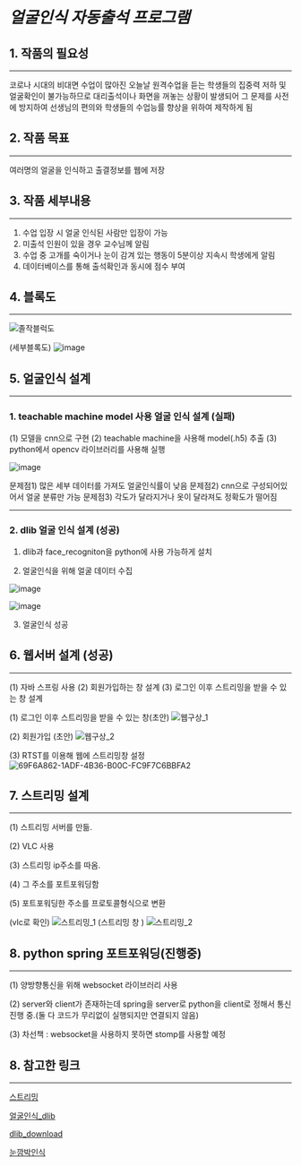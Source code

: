 # _얼굴인식 자동출석 프로그램_


## 1. 작품의 필요성
*** 
코로나 시대의 비대면 수업이 많아진 오늘날 원격수업을 듣는 학생들의 집중력 저하 및 얼굴확인이 불가능하므로 대리출석이나 화면을 꺼놓는 상황이 발생되어 그 문제를 사전에 방지하여 선생님의 편의와 학생들의 수업능률 향상을 위하여 제작하게 됨


## 2. 작품 목표
***
여러명의 얼굴을 인식하고 출결정보를 웹에 저장

## 3. 작품 세부내용
***
1. 수업 입장 시 얼굴 인식된 사람만 입장이 가능
2. 미출석 인원이 있을 경우 교수님께 알림
3. 수업 중 고개를 숙이거나 눈이 감겨 있는 행동이 5분이상 지속시 학생에게 알림
4. 데이터베이스를 통해 출석확인과 동시에 점수 부여


## 4. 블록도
***
![졸작블럭도](https://user-images.githubusercontent.com/105179675/175839077-d8212a2b-5a7a-4df4-93fe-9db5d68848c6.PNG)


(세부블록도)
![image](https://user-images.githubusercontent.com/105179675/192426412-3fe748f2-6e1a-4e4e-8707-598596819bf4.png)


## 5. 얼굴인식 설계
***

### 1. teachable machine model 사용 얼굴 인식 설계 (실패)

(1) 모델을 cnn으로 구현 
(2) teachable machine을 사용해 model(.h5) 추출
(3) python에서 opencv 라이브러리를 사용해 실행


![image](https://user-images.githubusercontent.com/105179675/168030106-62e1658a-5461-424e-9a90-37eeadda5b9e.png)

문제점1) 많은 세부 데이터를 가져도 얼굴인식률이 낮음
문제점2) cnn으로 구성되어있어서 얼굴 분류만 가능
문제점3) 각도가 달라지거나 옷이 달라져도 정확도가 떨어짐





***

### 2. dlib 얼굴 인식 설계 (성공)

1) dlib과 face_recogniton을 python에 사용 가능하게 설치

2) 얼굴인식을 위해 얼굴 데이터 수집 

![image](https://user-images.githubusercontent.com/105179675/192308500-df332076-1901-4b9d-9c54-aa96d37fba9f.png)

![image](https://user-images.githubusercontent.com/105179675/192308660-a2ec2250-eeee-479e-b9c0-375e7fb9fc5d.png)


3) 얼굴인식 성공


## 6. 웹서버 설계 (성공)
***
(1) 자바 스프링 사용
(2) 회원가입하는 창 설계
(3) 로그인 이후 스트리밍을 받을 수 있는 창 설계

(1) 로그인 이후 스트리밍을 받을 수 있는 창(초안)
![웹구상_1](https://user-images.githubusercontent.com/105179675/174916545-ec5db82e-a225-428c-8054-284f316cee17.png)

(2) 회원가입 (초안)
![웹구상_2](https://user-images.githubusercontent.com/105179675/174916552-a94a1720-d939-4b8c-9da8-0383e9f8c3d8.png)

(3) RTST를 이용해 웹에 스트리밍창 설정
![69F6A862-1ADF-4B36-B00C-FC9F7C6BBFA2](https://user-images.githubusercontent.com/105179675/198420590-eb564ddf-cedc-46eb-88e9-9bc1b07dc42b.png)


## 7. 스트리밍 설계
***

(1) 스트리밍 서버를 만듦.

(2) VLC 사용 

(3) 스트리밍 ip주소를 따옴.

(4) 그 주소를 포트포워딩함

(5) 포트포워딩한 주소를 프로토콜형식으로 변환

(vlc로 확인)
![스트리밍_1](https://user-images.githubusercontent.com/105179675/174916511-ac809b8e-71c4-41eb-9dbb-21794eca96ca.png)
(스트리밍 창 )
![스트리밍_2](https://user-images.githubusercontent.com/105179675/174917593-49c03de4-e35e-40be-9a06-7ca9cc094a79.png)


## 8. python spring 포트포워딩(진행중)
***

(1) 양방향통신을 위해 websocket 라이브러리 사용

(2) server와 client가 존재하는데 spring을 server로 python을 client로 정해서 통신 진행 중.(둘 다 코드가 무리없이 실행되지만 연결되지 않음)

(3) 차선책 : websocket을 사용하지 못하면 stomp를 사용할 예정


## 8. 참고한 링크
***

[스트리밍](https://m.post.naver.com/viewer/postView.nhn?volumeNo=29553682&memberNo=2534901&vType=VERTICAL)

[얼굴인식_dlib](https://yunwoong.tistory.com/84)

[dlib_download](https://thecodingnote.tistory.com/8)

[눈깜박인식](https://github.com/kairess/eye_blink_detector)
